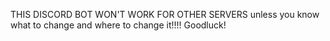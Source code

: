 THIS DISCORD BOT WON'T WORK FOR OTHER SERVERS unless you know what to change and where to change it!!!! Goodluck!

